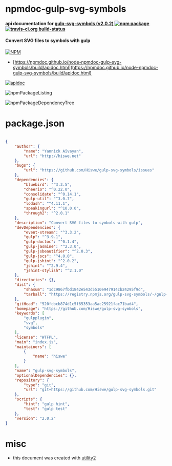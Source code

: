 # npmdoc-gulp-svg-symbols

#### api documentation for  [gulp-svg-symbols (v2.0.2)](https://github.com/Hiswe/gulp-svg-symbols)  [![npm package](https://img.shields.io/npm/v/npmdoc-gulp-svg-symbols.svg?style=flat-square)](https://www.npmjs.org/package/npmdoc-gulp-svg-symbols) [![travis-ci.org build-status](https://api.travis-ci.org/npmdoc/node-npmdoc-gulp-svg-symbols.svg)](https://travis-ci.org/npmdoc/node-npmdoc-gulp-svg-symbols)

#### Convert SVG files to symbols with gulp

[![NPM](https://nodei.co/npm/gulp-svg-symbols.png?downloads=true&downloadRank=true&stars=true)](https://www.npmjs.com/package/gulp-svg-symbols)

- [https://npmdoc.github.io/node-npmdoc-gulp-svg-symbols/build/apidoc.html](https://npmdoc.github.io/node-npmdoc-gulp-svg-symbols/build/apidoc.html)

[![apidoc](https://npmdoc.github.io/node-npmdoc-gulp-svg-symbols/build/screenCapture.buildCi.browser.%252Ftmp%252Fbuild%252Fapidoc.html.png)](https://npmdoc.github.io/node-npmdoc-gulp-svg-symbols/build/apidoc.html)

![npmPackageListing](https://npmdoc.github.io/node-npmdoc-gulp-svg-symbols/build/screenCapture.npmPackageListing.svg)

![npmPackageDependencyTree](https://npmdoc.github.io/node-npmdoc-gulp-svg-symbols/build/screenCapture.npmPackageDependencyTree.svg)



# package.json

```json

{
    "author": {
        "name": "Yannick Aïvayan",
        "url": "http://hiswe.net"
    },
    "bugs": {
        "url": "https://github.com/Hiswe/gulp-svg-symbols/issues"
    },
    "dependencies": {
        "bluebird": "^3.3.5",
        "cheerio": "^0.22.0",
        "consolidate": "^0.14.1",
        "gulp-util": "^3.0.7",
        "lodash": "^4.11.1",
        "speakingurl": "^10.0.0",
        "through2": "^2.0.1"
    },
    "description": "Convert SVG files to symbols with gulp",
    "devDependencies": {
        "event-stream": "^3.3.2",
        "gulp": "^3.9.1",
        "gulp-doctoc": "^0.1.4",
        "gulp-jasmine": "^2.3.0",
        "gulp-jsbeautifier": "^2.0.3",
        "gulp-jscs": "^4.0.0",
        "gulp-jshint": "^2.0.2",
        "jshint": "^2.9.4",
        "jshint-stylish": "^2.1.0"
    },
    "directories": {},
    "dist": {
        "shasum": "1dc9867fbd1842e543d5510e947914cb24295f9d",
        "tarball": "https://registry.npmjs.org/gulp-svg-symbols/-/gulp-svg-symbols-2.0.2.tgz"
    },
    "gitHead": "520fcbcb874d1c5f65353aa5ac25921fac71bad4",
    "homepage": "https://github.com/Hiswe/gulp-svg-symbols",
    "keywords": [
        "gulpplugin",
        "svg",
        "symbols"
    ],
    "license": "WTFPL",
    "main": "index.js",
    "maintainers": [
        {
            "name": "hiswe"
        }
    ],
    "name": "gulp-svg-symbols",
    "optionalDependencies": {},
    "repository": {
        "type": "git",
        "url": "git+https://github.com/Hiswe/gulp-svg-symbols.git"
    },
    "scripts": {
        "hint": "gulp hint",
        "test": "gulp test"
    },
    "version": "2.0.2"
}
```



# misc
- this document was created with [utility2](https://github.com/kaizhu256/node-utility2)

